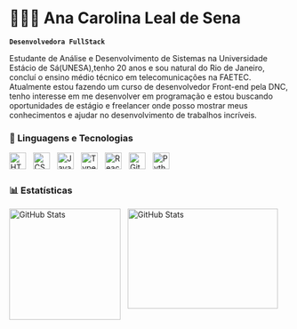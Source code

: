 # 👩🏽‍💻 Ana Carolina Leal de Sena

**`Desenvolvedora FullStack`**

Estudante de Análise e Desenvolvimento de Sistemas na Universidade Estácio de Sá(UNESA),tenho 20 anos e sou natural do Rio de Janeiro, concluí o ensino médio técnico em telecomunicações na FAETEC. Atualmente estou fazendo um curso de desenvolvedor Front-end pela DNC, tenho interesse em me desenvolver em programação e estou buscando oportunidades de estágio e freelancer onde posso mostrar meus conhecimentos e ajudar no desenvolvimento de trabalhos incríveis.
### 🤖 Linguagens e Tecnologias

<img 
    align="left" 
    alt="HTML"
    title="HTML" 
    width="30px" 
    style="padding-right: 10px;" 
    src="https://cdn.jsdelivr.net/gh/devicons/devicon@latest/icons/html5/html5-original.svg" 
/>
<img 
    align="left" 
    alt="CSS" 
    title="CSS"
    width="30px" 
    style="padding-right: 10px;" 
    src="https://cdn.jsdelivr.net/gh/devicons/devicon@latest/icons/css3/css3-original.svg" 
/>
<img 
    align="left" 
    alt="JavaScript" 
    title="JavaScript"
    width="30px" 
    style="padding-right: 10px;" 
    src="https://cdn.jsdelivr.net/gh/devicons/devicon@latest/icons/javascript/javascript-original.svg" 
/>
<img 
    align="left" 
    alt="TypeScript"
    title="TypeScript" 
    width="30px" 
    style="padding-right: 10px;" 
    src="https://cdn.jsdelivr.net/gh/devicons/devicon@latest/icons/typescript/typescript-original.svg" 
/>
<img 
    align="left" 
    alt="React"
    title="React" 
    width="30px" 
    style="padding-right: 10px;" 
    src="https://cdn.jsdelivr.net/gh/devicons/devicon@latest/icons/react/react-original.svg" 
/>

<img 
    align="left" 
    alt="Git" 
    title="Git"
    width="30px" 
    style="padding-right: 10px;" 
    src="https://cdn.jsdelivr.net/gh/devicons/devicon@latest/icons/git/git-original.svg" 
/>
<img 
    align="left" 
    alt="Python" 
    title="Python"
    width="30px" 
    style="padding-right: 10px;" 
    src="https://cdn.jsdelivr.net/gh/devicons/devicon@latest/icons/python/python-original.svg" 
/>

<br/>
<br/>

### 📊 Estatísticas

<p>
  <img 
    align="left" 
    alt="GitHub Stats" 
    height="200" 
    style="padding-right: 10px;" 
    src="https://github-readme-stats.vercel.app/api?username=Analealsena&show_icons=true&theme=tokyonight&locale=pt-br" 
  />

<img 
      align="left" 
      alt="GitHub Stats" 
      height="180"
      width="270"
      src="https://github-readme-stats.vercel.app/api/top-langs/?username=Analealsena&theme=tokyonight&layout=compact&custom_title=Tecnologias&langs_count=9" 
  />

</p>
